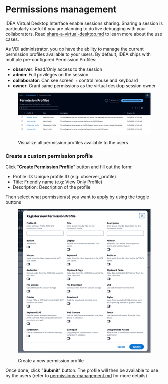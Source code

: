 # Permissions management

IDEA Virtual Desktop Interface enable sessions sharing. Sharing a session is particularly useful if you are planning to do live debugging with your collaborators. Read [share-a-virtual-desktop.md](../user-documentation/share-a-virtual-desktop.md "mention") to learn more about the use cases.

As VDI administrator, you do have the ability to manage the current permission profiles available to your users. By default, IDEA ships with multiple pre-configured Permission Profiles:

* **observer**: Read/Only access to the session
* **admin**: Full privileges on the session
* **collaborator**: Can see screen + control mouse and keyboard
* **owner**: Grant same permissions as the virtual desktop session owner

<figure><img src="../../../.gitbook/assets/mods_vdi_admin_permissions_list.webp" alt=""><figcaption><p>Visualize all permission profiles available to the users</p></figcaption></figure>

### Create a custom permission profile

Click "**Create Permission Profile**" button and fill out the form:

* Profile ID: Unique profile ID (e.g: observer\_profile)
* Title: Friendly name (e.g: View Only Profile)
* Description: Description of the profile

Then select what permission(s) you want to apply by using the toggle buttons

<figure><img src="../../../.gitbook/assets/mods_vdi_admin_permissions_new.webp" alt=""><figcaption><p>Create a new permission profile</p></figcaption></figure>

Once done, click "**Submit**" button. The profile will then be available to use by the users (refer to [permissions-management.md](permissions-management.md "mention") for more details)
